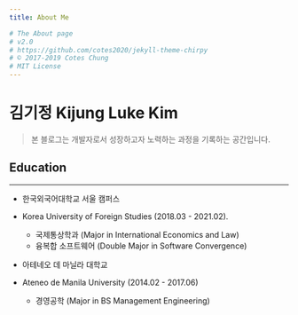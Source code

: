 ```yaml
---
title: About Me

# The About page
# v2.0
# https://github.com/cotes2020/jekyll-theme-chirpy
# © 2017-2019 Cotes Chung
# MIT License
---
```




# **김기정 Kijung Luke Kim**

> 본 블로그는 개발자로서 성장하고자 노력하는 과정을 기록하는 공간입니다.

## Education
---

- 한국외국어대학교 서울 캠퍼스
- Korea University of Foreign Studies (2018.03 - 2021.02).
   - 국제통상학과 (Major in International Economics and Law)
   - 융복합 소프트웨어 (Double Major in Software Convergence)

- 아테네오 데 마닐라 대학교
- Ateneo de Manila University (2014.02 - 2017.06)
  - 경영공학 (Major in BS Management Engineering)

